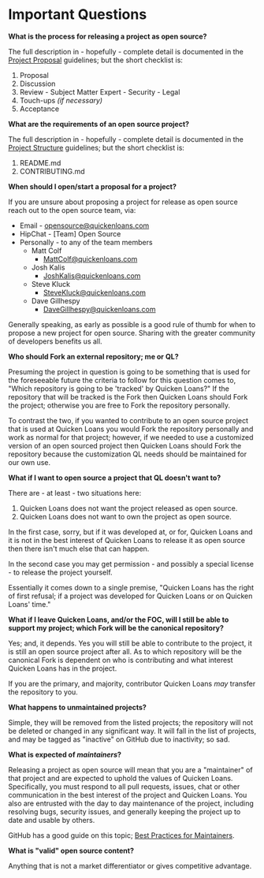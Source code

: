# Important Questions


**What is the process for releasing a project as open source?**

The full description in - hopefully - complete detail is documented in the
[Project Proposal] guidelines; but the short checklist is:

  1. Proposal
  2. Discussion
  3. Review
    - Subject Matter Expert
    - Security
    - Legal
  4. Touch-ups *(if necessary)*
  5. Acceptance


**What are the requirements of an open source project?**

The full description in - hopefully - complete detail is documented in the
[Project Structure] guidelines;  but the short checklist is:

  1. README.md
  2. CONTRIBUTING.md


**When should I open/start a proposal for a project?**

If you are unsure about proposing a project for release as open source reach
out to the open source team, via:

  - Email - opensource@quickenloans.com
  - HipChat - [Team] Open Source
  - Personally - to any of the team members
    + Matt Colf
      * MattColf@quickenloans.com
    + Josh Kalis
      * JoshKalis@quickenloans.com
    + Steve Kluck
      * SteveKluck@quickenloans.com
    + Dave Gillhespy
      * DaveGillhespy@quickenloans.com

Generally speaking, as early as possible is a good rule of thumb for when to
propose a new project for open source. Sharing with the greater community of
developers benefits us all.


**Who should Fork an external repository; me or QL?**

Presuming the project in question is going to be something that is used for the
foreseeable future the criteria to follow for this question comes to, "Which
repository is going to be 'tracked' by Quicken Loans?" If the repository that
will be tracked is the Fork then Quicken Loans should Fork the project;
otherwise you are free to Fork the repository personally.

To contrast the two, if you wanted to contribute to an open source project that
is used at Quicken Loans you would Fork the repository personally and work as
normal for that project; however, if we needed to use a customized version of
an open sourced project then Quicken Loans should Fork the repository because
the customization QL needs should be maintained for our own use.


**What if I want to open source a project that QL doesn't want to?**

There are - at least - two situations here:

  1. Quicken Loans does not want the project released as open source.
  2. Quicken Loans does not want to own the project as open source.

In the first case, sorry, but if it was developed at, or for, Quicken Loans and
it is not in the best interest of Quicken Loans to release it as open source
then there isn't much else that can happen.

In the second case you may get permission - and possibly a special license - to
release the project yourself.

Essentially it comes down to a single premise, "Quicken Loans has the right of
first refusal; if a project was developed for Quicken Loans or on Quicken
Loans' time."


**What if I leave Quicken Loans, and/or the FOC, will I still be able to
support my project; which Fork will be the canonical repository?**

Yes; and, it depends. Yes you will still be able to contribute to the project,
it is still an open source project after all. As to which repository will be
the canonical Fork is dependent on who is contributing and what interest
Quicken Loans has in the project.

If you are the primary, and majority, contributor Quicken Loans *may* transfer
the repository to you.


**What happens to unmaintained projects?**

Simple, they will be removed from the listed projects; the repository will not
be deleted or changed in any significant way. It will fall in the list of
projects, and may be tagged as "inactive" on GitHub due to inactivity; so sad.


**What is expected of *maintainers*?**

Releasing a project as open source will mean that you are a "maintainer" of
that project and are expected to uphold the values of Quicken Loans.
Specifically, you must respond to all pull requests, issues, chat or other
communication in the best interest of the project and Quicken Loans. You also
are entrusted with the day to day maintenance of the project, including
resolving bugs, security issues, and generally keeping the project up to date
and usable by others.

GitHub has a good guide on this topic; [Best Practices for Maintainers].


**What is "valid" open source content?**

Anything that is not a market differentiator or gives competitive advantage.



[Best Practices for Maintainers]: https://opensource.guide/best-practices/
[Project Proposal]: PROPOSAL.md
[Project Structure]: STRUCTURE.md
